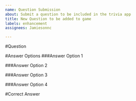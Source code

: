 ```yaml
---
name: Question Submission
about: Submit a question to be included in the trivia app
title: New Question to be added to game
labels: enhancement
assignees: Jamiesonnc

---
```


#Question

#Answer Options
###Answer Option 1

###Answer Option 2

###Answer Option 3

###Answer Option 4

#Correct Answer

